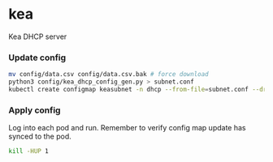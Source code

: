 # kea
Kea DHCP server

### Update config

```bash
mv config/data.csv config/data.csv.bak # force download
python3 config/kea_dhcp_config_gen.py > subnet.conf
kubectl create configmap keasubnet -n dhcp --from-file=subnet.conf --dry-run=true -o yaml > subnet.yaml
```

### Apply config

Log into each pod and run. Remember to verify config map update has synced to the pod.

```bash
kill -HUP 1
```


